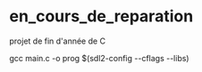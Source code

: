 # en_cours_de_reparation
projet de fin d'année de C

gcc main.c -o prog $(sdl2-config --cflags --libs)


